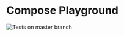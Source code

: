 # Compose Playground
![Tests on master branch](https://github.com/DroidCatRu/Compose-Playground/.github/workflows/test.yml/badge.svg)
